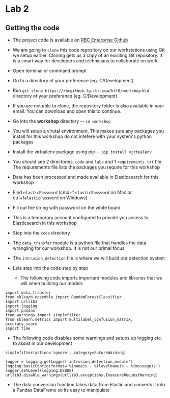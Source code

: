 # Lab 2

## Getting the code

* The project code is available on [RBC Enterprise Github](https://rbcgithub.fg.rbc.com/kft0/workshop)

* We are going to `clone` this code repository on our workstations using Git we setup earlier. Cloning gets us a copy of an exisiting Git repository.
It is a smart way for developers and technicians to collaborate on work

* Open terminal or command prompt 

* Go to a directory of your preference (eg. C/Development)

* Run `git clone https://rbcgithub.fg.rbc.com/kft0/workshop` in a directory of your preference (eg. C/Development)

* If you are not able to clone, the repository folder is also available in your email. You can download and open this to continue.

* Go into the **workshop** directory -- `cd workshop`

* You will setup a virutal environment. This makes sure any packages you install for this workshop do not intefere with your system's python packages

* Install the virtualenv package using pip -- `pip install virtualenv`

* You should see 2 directories, `code` and `labs` and 1 `requirements.txt` file. The reqiurements file lists the packages you require for this workshop

* Data has been processed and made available in Elasticsearch for this workshop

* Find `elasticPassword` (cmd+f `elasticPassword` on Mac or ctrl+f`elasticPassword` on Windows)

* Fill out the string with password on the white board

* This is a temporary account configured to provide you access to Elasticsearch in this workshop

* Step into the `code` directory

* The `data_transfer` module is a python file that handles the data wrangling for our workshop. It is not our primal focus

* The `intrusion_detection` file is where we will build our detection system


* Lets step into the code step by step

    * The following code imports important modules and libraries that we will when building our models

```
import data_transfer
from sklearn.ensemble import RandomForestClassifier
import urllib3
import logging
import pandas
from warnings import simplefilter
from sklearn.metrics import multilabel_confusion_matrix, accuracy_score
import time

```

   * The following code disables some warnings and setups up logging etc. to assist in our development
   
```
simplefilter(action='ignore', category=FutureWarning)

logger = logging.getLogger('intrusion_detection_module')
logging.basicConfig(format='%(name)s - %(levelname)s - %(message)s')
logger.setLevel(logging.DEBUG)
urllib3.disable_warnings(urllib3.exceptions.InsecureRequestWarning)

```

* The data conversion function takes data from Elastic and converts it into a Pandas DataFrame so its easy to manipulate


    